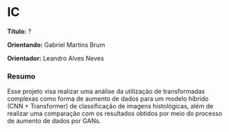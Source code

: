 # IC

**Título:** ?

**Orientando:** Gabriel Martins Brum

**Orientador:** Leandro Alves Neves

### Resumo

Esse projeto visa realizar uma análise da utilização de transformadas complexas como forma de aumento de dados para um modelo híbrido (CNN + Transformer) de classificação de imagens histológicas, além de realizar uma comparação com os resultados obtidos por meio do processo de aumento de dados por GANs.